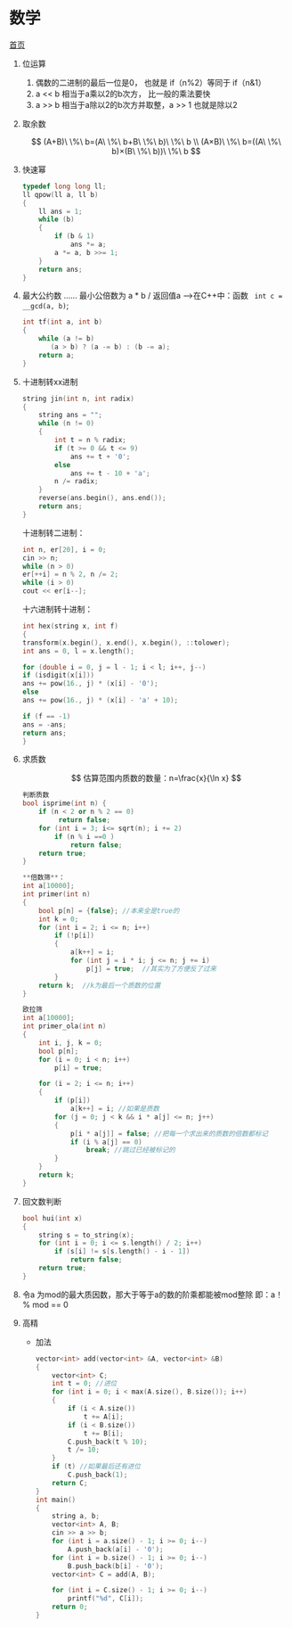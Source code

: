 # 数学

[首页](note/../../note.md)

1. 位运算

   1. 偶数的二进制的最后一位是0， 也就是 if（n%2）等同于 if（n&1）
   2. a << b 相当于a乘以2的b次方， 比一般的乘法要快
   3. a >> b 相当于a除以2的b次方并取整，a >> 1 也就是除以2
2. 取余数

   $$
   (A+B)\ \%\ b=(A\ \%\ b+B\ \%\ b)\ \%\ b \\
   (A×B)\ \%\ b=((A\ \%\ b)×(B\ \%\ b))\ \%\ b
   $$
3. 快速幂

   ```C++
   typedef long long ll;
   ll qpow(ll a, ll b)
   {
       ll ans = 1;
       while (b)
       {
           if (b & 1)
               ans *= a;
           a *= a, b >>= 1;
       }
       return ans;
   }
   ```
4. 最大公约数    ...... 最小公倍数为 a * b  / 返回值a     —>在C++中：函数 ` int c = __gcd(a, b)`;

   ```C++
   int tf(int a, int b)
   {
       while (a != b)
          (a > b) ? (a -= b) : (b -= a);
       return a;
   }
   ```
5. 十进制转xx进制

   ```C++
   string jin(int n, int radix)
   {
       string ans = "";
       while (n != 0)
       {
           int t = n % radix;
           if (t >= 0 && t <= 9)
               ans += t + '0';
           else
               ans += t - 10 + 'a';
           n /= radix;
       }
       reverse(ans.begin(), ans.end());
       return ans;
   }
   ```
   十进制转二进制：
   ```C++
   int n, er[20], i = 0;
   cin >> n;
   while (n > 0)
   er[++i] = n % 2, n /= 2;
   while (i > 0)
   cout << er[i--];

   ```

   十六进制转十进制：
   ```C++
   int hex(string x, int f)
   {
   transform(x.begin(), x.end(), x.begin(), ::tolower);
   int ans = 0, l = x.length();

   for (double i = 0, j = l - 1; i < l; i++, j--)
   if (isdigit(x[i]))
   ans += pow(16., j) * (x[i] - '0');
   else
   ans += pow(16., j) * (x[i] - 'a' + 10);

   if (f == -1)
   ans = -ans;
   return ans;
   }
   ```
6. 求质数

   $$
   估算范围内质数的数量：n=\frac{x}{\ln x}
   $$

   ```C++
   判断质数
   bool isprime(int n) {
       if (n < 2 or n % 2 == 0)
            return false;
       for (int i = 3; i<= sqrt(n); i += 2)
           if (n % i ==0 ) 
               return false;
       return true;
   }

   ```
   ```C++
   **倍数筛**：
   int a[10000];
   int primer(int n)
   {
       bool p[n] = {false}; //本来全是true的
       int k = 0;
       for (int i = 2; i <= n; i++)
           if (!p[i])
           {
               a[k++] = i;
               for (int j = i * i; j <= n; j += i)
                   p[j] = true;  //其实为了方便反了过来
           }
       return k;  //k为最后一个质数的位置
   }
   ```
   ```C++
   欧拉筛
   int a[10000];
   int primer_ola(int n)
   {
       int i, j, k = 0;
       bool p[n];
       for (i = 0; i < n; i++)
           p[i] = true;

       for (i = 2; i <= n; i++)
       {
           if (p[i])
               a[k++] = i; //如果是质数
           for (j = 0; j < k && i * a[j] <= n; j++)
           {
               p[i * a[j]] = false; //把每一个求出来的质数的倍数都标记
               if (i % a[j] == 0)
                   break; //跳过已经被标记的
           }
       }
       return k;
   }

   ```
7. 回文数判断

   ```C++
   bool hui(int x)
   {
       string s = to_string(x);
       for (int i = 0; i <= s.length() / 2; i++)
           if (s[i] != s[s.length() - i - 1])
               return false;
       return true;
   }
   ```
8. 令a 为mod的最大质因数，那大于等于a的数的阶乘都能被mod整除  即：a！% mod == 0
9. 高精

   - 加法
     ```C++
     vector<int> add(vector<int> &A, vector<int> &B)
     {
         vector<int> C;
         int t = 0; //进位
         for (int i = 0; i < max(A.size(), B.size()); i++)
         {
             if (i < A.size())
                 t += A[i];
             if (i < B.size())
                 t += B[i];
             C.push_back(t % 10);
             t /= 10;
         }
         if (t) //如果最后还有进位
             C.push_back(1);
         return C;
     }
     int main()
     {
         string a, b;
         vector<int> A, B;
         cin >> a >> b;
         for (int i = a.size() - 1; i >= 0; i--)
             A.push_back(a[i] - '0');
         for (int i = b.size() - 1; i >= 0; i--)
             B.push_back(b[i] - '0');
         vector<int> C = add(A, B);

         for (int i = C.size() - 1; i >= 0; i--)
             printf("%d", C[i]);
         return 0;
     }
     ```
